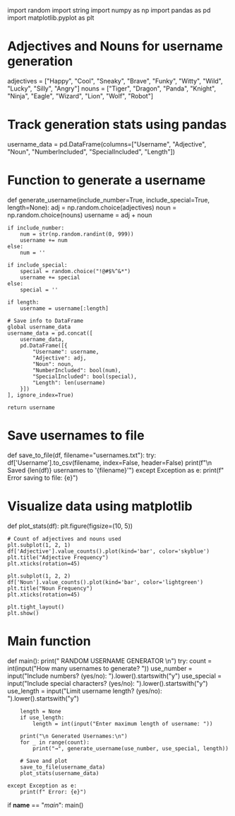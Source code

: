 import random
import string
import numpy as np
import pandas as pd
import matplotlib.pyplot as plt

# Adjectives and Nouns for username generation
adjectives = ["Happy", "Cool", "Sneaky", "Brave", "Funky", "Witty", "Wild", "Lucky", "Silly", "Angry"]
nouns = ["Tiger", "Dragon", "Panda", "Knight", "Ninja", "Eagle", "Wizard", "Lion", "Wolf", "Robot"]

# Track generation stats using pandas
username_data = pd.DataFrame(columns=["Username", "Adjective", "Noun", "NumberIncluded", "SpecialIncluded", "Length"])

# Function to generate a username
def generate_username(include_number=True, include_special=True, length=None):
    adj = np.random.choice(adjectives)
    noun = np.random.choice(nouns)
    username = adj + noun

    if include_number:
        num = str(np.random.randint(0, 999))
        username += num
    else:
        num = ''

    if include_special:
        special = random.choice("!@#$%^&*")
        username += special
    else:
        special = ''

    if length:
        username = username[:length]

    # Save info to DataFrame
    global username_data
    username_data = pd.concat([
        username_data,
        pd.DataFrame([{
            "Username": username,
            "Adjective": adj,
            "Noun": noun,
            "NumberIncluded": bool(num),
            "SpecialIncluded": bool(special),
            "Length": len(username)
        }])
    ], ignore_index=True)

    return username

# Save usernames to file
def save_to_file(df, filename="usernames.txt"):
    try:
        df['Username'].to_csv(filename, index=False, header=False)
        print(f"\n Saved {len(df)} usernames to '{filename}'")
    except Exception as e:
        print(f" Error saving to file: {e}")

# Visualize data using matplotlib
def plot_stats(df):
    plt.figure(figsize=(10, 5))

    # Count of adjectives and nouns used
    plt.subplot(1, 2, 1)
    df['Adjective'].value_counts().plot(kind='bar', color='skyblue')
    plt.title("Adjective Frequency")
    plt.xticks(rotation=45)

    plt.subplot(1, 2, 2)
    df['Noun'].value_counts().plot(kind='bar', color='lightgreen')
    plt.title("Noun Frequency")
    plt.xticks(rotation=45)

    plt.tight_layout()
    plt.show()

# Main function
def main():
    print(" RANDOM USERNAME GENERATOR \n")
    try:
        count = int(input("How many usernames to generate? "))
        use_number = input("Include numbers? (yes/no): ").lower().startswith("y")
        use_special = input("Include special characters? (yes/no): ").lower().startswith("y")
        use_length = input("Limit username length? (yes/no): ").lower().startswith("y")

        length = None
        if use_length:
            length = int(input("Enter maximum length of username: "))

        print("\n Generated Usernames:\n")
        for _ in range(count):
            print("→", generate_username(use_number, use_special, length))

        # Save and plot
        save_to_file(username_data)
        plot_stats(username_data)

    except Exception as e:
        print(f" Error: {e}")

if __name__ == "_main_":
    main()
